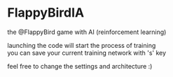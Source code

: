 # FlappyBirdIA
the @FlappyBird game with AI (reinforcement learning)  
  
launching the code will start the process of training  
you can save your current training network with 's' key  
  
feel free to change the settings and architecture :)    
  
